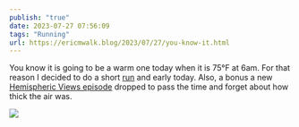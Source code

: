 ```yaml
---
publish: "true"
date: 2023-07-27 07:56:09
tags: "Running"
url: https://ericmwalk.blog/2023/07/27/you-know-it.html
---
```


You know it is going to be a warm one today when it is 75°F at 6am. For that reason I decided to do a short [run](https://strava.com/activities/9531028797) and early today. Also, a bonus a new [Hemispheric Views episode](https://hemisphericviews.com/) dropped to pass the time and forget about how thick the air was.

![](https://ericmwalk.blog/uploads/2023/02ee12b564.jpg)